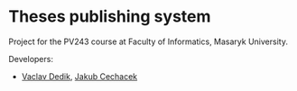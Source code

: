 Theses publishing system
========================
Project for the PV243 course at Faculty of Informatics, Masaryk University.

Developers:
* [Vaclav Dedik](https://github.com/VaclavDedik), [Jakub Cechacek](https://github.com/pseudoem)
